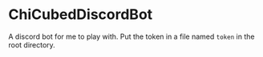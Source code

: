 # ChiCubedDiscordBot
A discord bot for me to play with.
Put the token in a file named `token` in the root directory.

